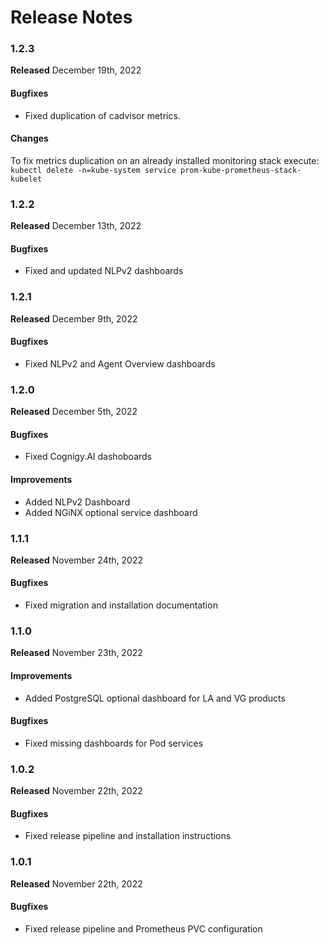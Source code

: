 # Release Notes

### 1.2.3
**Released** December 19th, 2022
#### Bugfixes
- Fixed duplication of cadvisor metrics.
#### Changes
To fix metrics duplication on an already installed monitoring stack execute: `kubectl delete -n=kube-system service prom-kube-prometheus-stack-kubelet`

### 1.2.2
**Released** December 13th, 2022
#### Bugfixes
- Fixed and updated NLPv2 dashboards

### 1.2.1
**Released** December 9th, 2022
#### Bugfixes
- Fixed NLPv2 and Agent Overview dashboards

### 1.2.0
**Released** December 5th, 2022
#### Bugfixes
- Fixed Cognigy.AI dashoboards 

#### Improvements
- Added NLPv2 Dashboard
- Added NGiNX optional service dashboard

### 1.1.1
**Released** November 24th, 2022
#### Bugfixes
- Fixed migration and installation documentation

### 1.1.0
**Released** November 23th, 2022

#### Improvements
- Added PostgreSQL optional dashboard for LA and VG products 

#### Bugfixes
- Fixed missing dashboards for Pod services

### 1.0.2
**Released** November 22th, 2022

#### Bugfixes
- Fixed release pipeline and installation instructions

### 1.0.1
**Released** November 22th, 2022

#### Bugfixes
- Fixed release pipeline and Prometheus PVC configuration
